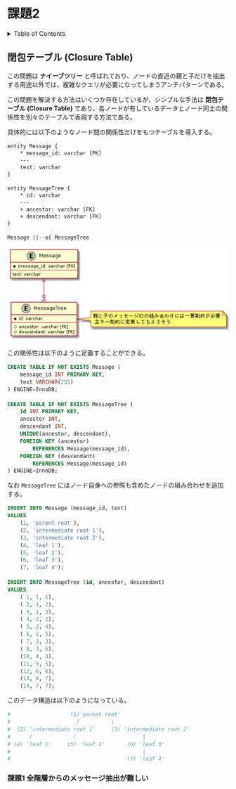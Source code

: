 # 課題2

<!-- START doctoc generated TOC please keep comment here to allow auto update -->
<!-- DON'T EDIT THIS SECTION, INSTEAD RE-RUN doctoc TO UPDATE -->
<details>
<summary>Table of Contents</summary>

- [閉包テーブル (Closure Table)](#%E9%96%89%E5%8C%85%E3%83%86%E3%83%BC%E3%83%96%E3%83%AB-closure-table)
  - [課題1 全階層からのメッセージ抽出が難しい](#%E8%AA%B2%E9%A1%8C1-%E5%85%A8%E9%9A%8E%E5%B1%A4%E3%81%8B%E3%82%89%E3%81%AE%E3%83%A1%E3%83%83%E3%82%BB%E3%83%BC%E3%82%B8%E6%8A%BD%E5%87%BA%E3%81%8C%E9%9B%A3%E3%81%97%E3%81%84)

</details>
<!-- END doctoc generated TOC please keep comment here to allow auto update -->

## 閉包テーブル (Closure Table)

この問題は **ナイーブツリー** と呼ばれており、ノードの直近の親と子だけを抽出する用途以外では、複雑なクエリが必要になってしまうアンチパターンである。

この問題を解決する方法はいくつか存在しているが、シンプルな手法は **閉包テーブル (Closure Table)** であり、各ノードが有しているデータとノード同士の関係性を別々のテーブルで表現する方法である。

具体的には以下のようなノード間の関係性だけをもつテーブルを導入する。

```puml
entity Message {
    * message_id: varchar [PK]
    ---
    text: varchar
}

entity MessageTree {
    * id: varchar
    ---
    + ancestor: varchar [FK]
    + descendant: varchar [FK]
}

Message ||--o{ MessageTree
```

![](../assets/answer.png)

この関係性は以下のように定義することができる。

```sql
CREATE TABLE IF NOT EXISTS Message (
    message_id INT PRIMARY KEY,
    text VARCHAR(255)
) ENGINE=InnoDB;

CREATE TABLE IF NOT EXISTS MessageTree (
    id INT PRIMARY KEY,
    ancestor INT,
    descendant INT,
    UNIQUE(ancestor, descendant),
    FOREIGN KEY (ancestor)
        REFERENCES Message(message_id),
    FOREIGN KEY (descendant)
        REFERENCES Message(message_id)
) ENGINE=InnoDB;
```

なお `MessageTree` にはノード自身への参照も含めたノードの組み合わせを追加する。

```sql
INSERT INTO Message (message_id, text)
VALUES
    (1, 'parent root'),
    (2, 'intermediate root 1'),
    (3, 'intermediate root 2'),
    (4, 'leaf 1'),
    (5, 'leaf 2'),
    (6, 'leaf 3'),
    (7, 'leaf 4');

INSERT INTO MessageTree (id, ancestor, descendant)
VALUES
    ( 1, 1, 1),
    ( 2, 1, 2),
    ( 3, 1, 3),
    ( 4, 2, 2),
    ( 5, 2, 4),
    ( 6, 2, 5),
    ( 7, 3, 3),
    ( 8, 3, 6),
    (10, 4, 4),
    (11, 5, 5),
    (12, 6, 6),
    (13, 6, 7),
    (14, 7, 7);
```

このデータ構造は以下のようになっている。

```bash
#                   (1)'parent root'
#                     /          \
#  (2) 'intermediate root 1'     (3) 'intermediate root 2'
#      /             \                     |
# (4) 'leaf 1'     (5) 'leaf 2'       (6) 'leaf 3'
#                                          |
#                                     (7) 'leaf 4'
```

### 課題1 全階層からのメッセージ抽出が難しい




